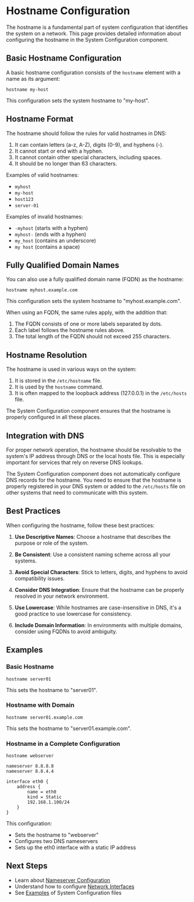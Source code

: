 # Hostname Configuration

The hostname is a fundamental part of system configuration that identifies the system on a network. This page provides detailed information about configuring the hostname in the System Configuration component.

## Basic Hostname Configuration

A basic hostname configuration consists of the `hostname` element with a name as its argument:

```
hostname my-host
```

This configuration sets the system hostname to "my-host".

## Hostname Format

The hostname should follow the rules for valid hostnames in DNS:

1. It can contain letters (a-z, A-Z), digits (0-9), and hyphens (-).
2. It cannot start or end with a hyphen.
3. It cannot contain other special characters, including spaces.
4. It should be no longer than 63 characters.

Examples of valid hostnames:
- `myhost`
- `my-host`
- `host123`
- `server-01`

Examples of invalid hostnames:
- `-myhost` (starts with a hyphen)
- `myhost-` (ends with a hyphen)
- `my_host` (contains an underscore)
- `my host` (contains a space)

## Fully Qualified Domain Names

You can also use a fully qualified domain name (FQDN) as the hostname:

```
hostname myhost.example.com
```

This configuration sets the system hostname to "myhost.example.com".

When using an FQDN, the same rules apply, with the addition that:
1. The FQDN consists of one or more labels separated by dots.
2. Each label follows the hostname rules above.
3. The total length of the FQDN should not exceed 255 characters.

## Hostname Resolution

The hostname is used in various ways on the system:

1. It is stored in the `/etc/hostname` file.
2. It is used by the `hostname` command.
3. It is often mapped to the loopback address (127.0.0.1) in the `/etc/hosts` file.

The System Configuration component ensures that the hostname is properly configured in all these places.

## Integration with DNS

For proper network operation, the hostname should be resolvable to the system's IP address through DNS or the local hosts file. This is especially important for services that rely on reverse DNS lookups.

The System Configuration component does not automatically configure DNS records for the hostname. You need to ensure that the hostname is properly registered in your DNS system or added to the `/etc/hosts` file on other systems that need to communicate with this system.

## Best Practices

When configuring the hostname, follow these best practices:

1. **Use Descriptive Names**: Choose a hostname that describes the purpose or role of the system.

2. **Be Consistent**: Use a consistent naming scheme across all your systems.

3. **Avoid Special Characters**: Stick to letters, digits, and hyphens to avoid compatibility issues.

4. **Consider DNS Integration**: Ensure that the hostname can be properly resolved in your network environment.

5. **Use Lowercase**: While hostnames are case-insensitive in DNS, it's a good practice to use lowercase for consistency.

6. **Include Domain Information**: In environments with multiple domains, consider using FQDNs to avoid ambiguity.

## Examples

### Basic Hostname

```
hostname server01
```

This sets the hostname to "server01".

### Hostname with Domain

```
hostname server01.example.com
```

This sets the hostname to "server01.example.com".

### Hostname in a Complete Configuration

```
hostname webserver

nameserver 8.8.8.8
nameserver 8.8.4.4

interface eth0 {
    address {
        name = eth0
        kind = Static
        192.168.1.100/24
    }
}
```

This configuration:
- Sets the hostname to "webserver"
- Configures two DNS nameservers
- Sets up the eth0 interface with a static IP address

## Next Steps

- Learn about [Nameserver Configuration](nameservers.md)
- Understand how to configure [Network Interfaces](interfaces.md)
- See [Examples](examples.md) of System Configuration files
